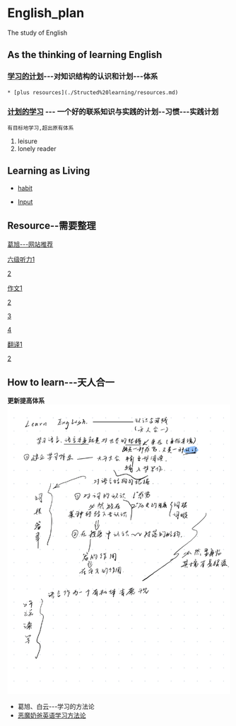 # English_plan
The study of English

## As the thinking of learning English
### [学习的计划](./Structed%20learning/summary.md)---对知识结构的认识和计划---体系
    * [plus resources](./Structed%20learning/resources.md)
### [计划的学习](./Plans/plans-for-learning.md) --- 一个好的联系知识与实践的计划--习惯---实践计划
    有目标地学习,超出原有体系
1. leisure
2. lonely reader

## Learning as Living
* [habit](./learning_as_living/habit.md)

* [Input](./learning_as_living/input_a_lot.md)
## Resource--需要整理
[葛旭---网站推荐](https://www.bilibili.com/video/BV17Q4y1C72Q)

[六级听力1](https://www.bilibili.com/video/BV1Mw4m117uV/)

[2](https://www.bilibili.com/video/BV1cr4y1c7nZ?)


[作文1](https://www.bilibili.com/video/BV1LU4y1T7JR/)

[2](https://www.bilibili.com/video/BV1sfJwzJEZH/)

[3](https://www.bilibili.com/video/BV1DWM7zuE7K/)

[4](https://www.bilibili.com/video/BV1Pt7UzgEBv/)

[翻译1](https://www.bilibili.com/video/BV1Gw4m1X7db/?share_source=copy_web&vd_source=c0f224789c5516d8576f3dd9deb8b8df)

[2](https://www.bilibili.com/video/BV11T4y197gV/)

## How to learn---天人合一
**更新提高体系**
![page12](./pictures/Page12.jpg)

* 葛旭、白云---学习的方法论
* [恶魔奶爸英语学习方法论](https://www.bilibili.com/video/BV1M4411u75G)
